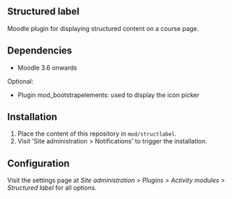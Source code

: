 Structured label
----------------

Moodle plugin for displaying structured content on a course page.

Dependencies
------------

- Moodle 3.6 onwards

Optional:

- Plugin mod_bootstrapelements: used to display the icon picker

Installation
------------

1. Place the content of this repository in `mod/structlabel`.
2. Visit 'Site administration > Notifications' to trigger the installation.

Configuration
-------------

Visit the settings page at _Site administration > Plugins > Activity modules > Structured label_ for all options.
